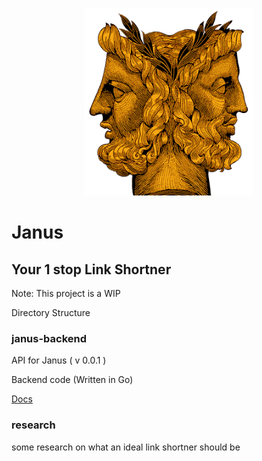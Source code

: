 <p align="center">
  <img height="300" src="./docs/images/janus.png">
</p>

# Janus

## Your 1 stop Link Shortner

Note: This project is a WIP

Directory Structure

### janus-backend

API for Janus ( v 0.0.1 )

Backend code (Written in Go)

[Docs](./janus-backend/Readme.md)

### research

some research on what an ideal link shortner should be
